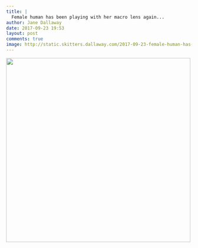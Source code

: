 ```yaml
---
title: |
  Female human has been playing with her macro lens again...
author: Jane Dallaway
date: 2017-09-23 19:53
layout: post
comments: true
image: http://static.skitters.dallaway.com/2017-09-23-female-human-has-been-playing-with-her-macro-lens-again-thumb-1-IMG-2779.JPG
---
```


<div>
        <a href="http://static.skitters.dallaway.com/2017-09-23-female-human-has-been-playing-with-her-macro-lens-again-fullsize-1-IMG-2779.JPG">
          <img src="http://static.skitters.dallaway.com/2017-09-23-female-human-has-been-playing-with-her-macro-lens-again-thumb-1-IMG-2779.JPG" width="500" height="500"/>
        </a>
      </div>


  
      